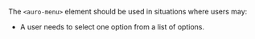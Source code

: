 The `<auro-menu>` element should be used in situations where users may:

* A user needs to select one option from a list of options.
